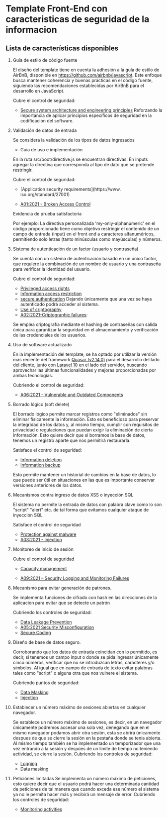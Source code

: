 
# Template Front-End con caracteristicas de seguridad de la informacion

## Lista de características disponibles

1. Guía de estilo de código fuente

    El diseño del template tiene en cuenta la adhesión a la guía de estilo de AirBnB, disponible en https://github.com/airbnb/javascript. Este enfoque busca mantener coherencia y buenas prácticas en el código fuente, siguiendo las recomendaciones establecidas por AirBnB para el desarrollo en JavaScript.

    Cubre el control de seguridad:
    * [Secure system architecture and engineering   principles](https://www.iso.org/standard/27001) 
      Reforzando la importancia de aplicar principios específicos de seguridad en la codificación del software.

2. Validación de datos de entrada
    
    Se considera la validación de los tipos de datos ingresados
    - Guía de uso e implementación
            
    En la ruta src/boot/directive.js se encuentran directivas. En inputs agregar la directiva que corresponda al tipo de dato que se pretende restringir.

    Cubre el control de seguridad:

    - [Application security requirements](https://www. iso.org/standard/27001) 

    - [A01:2021 - Broken Access Control](https://owasp.org/Top10/A01_2021-Broken_Access_Control/)

    Evidencia de prueba satisfactoria
    
    Por ejemplo: La directiva personalizada 'my-only-alphanumeric' en el código proporcionado tiene como objetivo restringir el contenido de un campo de entrada (input) en el front end a caracteres alfanuméricos, permitiendo solo letras (tanto minúsculas como mayúsculas) y números. 

3. Sistema de autenticación de un factor (usuario y contraseña)

    Se cuenta con un sistema de autenticación basado en un único factor, que requiere la combinación de un nombre de usuario y una contraseña para verificar la identidad del usuario.

    Cubre el control de seguridad:
    - [Privileged access rights](https://www.iso.org/standard/27001) 
    - [Information access restriction](https://www.iso.org/standard/27001)
    - [secure authentication](https://www.iso.org/standard/27001)
    Dejando únicamente que una vez se haya autenticado podrá acceder al sistema.
    - [Use of criptography](https://www.iso.org/standard/27001)
    - [A02:2021-Criptographic failures](https://owasp.org/Top10/A02_2021-Cryptographic_Failures/):
    
    Se emplea criptografía mediante el hashing de contraseñas con salida única para garantizar la seguridad en el almacenamiento y verificación de las credenciales de los usuarios.

4. Uso de software actualizado
    
    En la implementación del template, se ha optado por utilizar la versión más reciente del framework [Quasar (v2.14.0)](https://quasar.dev/) para el desarrollo del lado del cliente, junto con [Laravel 10](https://laravel.com/docs/10.x) en el lado del servidor, buscando aprovechar las últimas funcionalidades y mejoras proporcionadas por ambas tecnologías.

    Cubriendo el control de seguridad:
    * [A06:2021 - Vulnerable and Outdated Components]( https://owasp.org/Top10/A06_2021-Vulnerable_and_Outdated_Components/ )


5. Borrado lógico (soft delete)
   
    El borrado lógico permite marcar registros como "eliminados" sin eliminar físicamente la información. Esto es beneficioso para preservar la integridad de los datos y, al mismo tiempo, cumplir con requisitos de privacidad o regulaciones que puedan exigir la eliminación de cierta información. Esto quiere decir que si borramos la base de datos, tenemos un registro aparte que nos permitirá restaurarla.

    Satisface el control de seguridad:
    - [Information deletion](https://www.iso.org/standard/27001)
    - [Information backup](https://www.iso.org/standard/27001)
    
    Esto permite mantener un historial de cambios en la base de datos, lo que puede ser útil en situaciones en las que es importante conservar versiones anteriores de los datos. 

6. Mecanismos contra ingreso de datos XSS o inyección SQL
    
    El sistema no permite la entrada de datos con palabra clave como lo son "script" "alert" etc. de tal forma que evitamos cualquier ataque de inyección SQL
    
    Satisface el control de seguridad
    - [Protection against malware](https://www.iso.org/standard/27001)
    - [A03:2021 - Injection](https://owasp.org/Top10/A03_2021-Injection/)

7. Monitoreo de inicio de sesión

    Cubre el control de seguridad 
    - [Capacity management](https://www.iso.org/standard/27001)

    - [A09:2021 – Security Logging and Monitoring Failures](https://owasp.org/Top10/A09_2021-Security_Logging_and_Monitoring_Failures/)

8. Mecanismo para evitar generación de patrones.
    
    Se implementa funciones de cifrado con hash en las direcciones de la aplicacion para evitar que se detecte un patrón

    Cubriendo los controles de seguridad:
    - [Data Leakage Prevention](https://www.iso.org/standard/27001) 
    - [A05:2021 Security Misconfiguration](https://owasp.org/Top10/es/A03_2021-Injection/)
    - [Secure Coding](https://www.iso.org/standard/27001)

9. Diseño de base de datos seguro.
    
    Corroborando que los datos de entrada coincidan con lo permitido, es decir, si tenemos un campo input o donde se pida ingresar únicamente cinco números, verificar que no se introduzcan letras, caracteres y/o símbolos.
    Al igual que en campo de entrada de texto evitar palabras tales como "script" o alguna otra que nos vulnere el sistema.

    Cubriendo puntos de seguridad:
    - [Data Masking](https://www.iso.org/standard/27001)
    - [Injection](https://owasp.org/Top10/es/A03_2021-Injection/)

10. Establecer un número máximo de sesiones abiertas en cualquier navegador.

    Se establece un número máximo de sesiones, es decir, en un navegador únicamente podremos accesar una sola vez, denegando que en el mismo navegador podamos abrir otra sesión, esta se abrirá únicamente despues de que se cierre la sesión en la pestaña donde se tenía abierta.
    Al mismo tiempo también se ha implementado un temporizador que una vez entrando a la sesión y despúes de un límite de tiempo no teniendo actividad, se cierre la sesión.
    Cubriendo los controles de seguridad:
    - [Logging](https://www.iso.org/standard/27001) 
    - [Data masking](https://www.iso.org/standard/27001) 

11. Peticiónes limitadas
    Se implementa un número máximo de peticiones, esto quiere decir que el usuario podrá hacer una determinada cantidad de peticiones de tal manera que cuando exceda ese número el sistema ya no le permita hacer más y recibirá un mensaje de error.
    Cubriendo los controles de seguridad:
    - [Monitoring activities](https://www.iso.org/standard/27001) 
